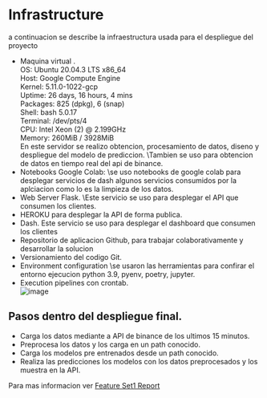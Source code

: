 # Infrastructure

a continuacion se describe la infraestructura usada para el despliegue del proyecto

* Maquina virtual .\
OS: Ubuntu 20.04.3 LTS x86_64\
Host: Google Compute Engine\
Kernel: 5.11.0-1022-gcp\
Uptime: 26 days, 16 hours, 4 mins\
Packages: 825 (dpkg), 6 (snap)\
Shell: bash 5.0.17\
Terminal: /dev/pts/4\
CPU: Intel Xeon (2) @ 2.199GHz\
Memory: 260MiB / 3928MiB\
En este servidor se realizo obtencion, procesamiento de datos, diseno y despliegue del modelo de prediccion.
\Tambien se uso para obtencion de datos en tiempo real del api de binance.
* Notebooks Google Colab: \se uso notebooks de google colab para desplegar servicios de dash  algunos servicios consumidos por la aplciacion como lo es la limpieza de los datos.
* Web Server  Flask. \Este servicio se uso para desplegar el API que consumen los clientes.
* HEROKU para desplegar la API de forma publica. 
* Dash. Este servicio se uso para desplegar el dashboard que consumen los clientes
* Repositorio de aplicacion Github, para trabajar colaborativamente y desarrollar la solucion
* Versionamiento del codigo Git.
* Environment configuration \se usaron las herramientas para confirar el entorno ejecucion python 3.9, pyenv, poetry, jupyter.
* Execution pipelines con crontab.\
![image](https://user-images.githubusercontent.com/21108295/146690530-917f60a0-c84b-416f-9c6c-7a54455426d7.png)

## Pasos dentro del despliegue final.

* Carga los datos mediante a API de binance de los ultimos 15 minutos.
* Preprocesa los datos y los carga en un path conocido.
* Carga los modelos pre entrenados desde un path conocido. 
* Realiza las predicciones los modelos con los datos preprocesados y los muestra en la API. 

Para mas informacion ver [Feature Set1 Report](https://github.com/deivymg/bitcoin_forecast/blob/master/scripts/data_acquisition/data/preprocess/ultimos_15_minutos.csv)

